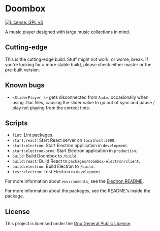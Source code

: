 # Doombox
[![License: GPL v3](https://img.shields.io/badge/License-GPLv3-blue.svg)](https://www.gnu.org/licenses/gpl-3.0)

A music player designed with large music collections in mind.

## Cutting-edge

This is the cutting-edge build. Stuff might not work, or worse, break. If you're looking for a more stable build, please check either master or the pre-built version.

## Known bugs
 - `<SliderPlayer />` gets disconnected from `Audio` occasionally when using .flac files, causing the slider value to go out of sync and pause / play not playing from the correct time.

## Scripts
 - `lint`: Lint packages.
 - `start:react`: Start React server on `localhost:5000`.
 - `start:electron`: Start Electron application in `development`.
 - `start:electron-prod`: Start Electron application in `production`.
 - `build`: Build Doombox to `/build`.
 - `build:react`: Build React to `packages/doombox-electron/client`.
 - `build:electron`: Build Electron to `/build`.
 - `test:electron`: Test Electron in `development`

For more information about `environments`, see the [Electron README](/packages/doombox-electron/README.md).

For more information about the packages, see the README's inside the package.

## License
This project is licensed under the [Gnu General Public License](https://github.com/chronoDave/Doombox/blob/master/LICENSE).
